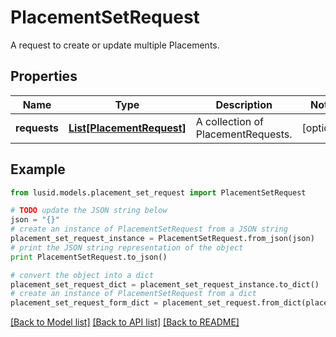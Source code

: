 # PlacementSetRequest

A request to create or update multiple Placements.

## Properties
Name | Type | Description | Notes
------------ | ------------- | ------------- | -------------
**requests** | [**List[PlacementRequest]**](PlacementRequest.md) | A collection of PlacementRequests. | [optional] 

## Example

```python
from lusid.models.placement_set_request import PlacementSetRequest

# TODO update the JSON string below
json = "{}"
# create an instance of PlacementSetRequest from a JSON string
placement_set_request_instance = PlacementSetRequest.from_json(json)
# print the JSON string representation of the object
print PlacementSetRequest.to_json()

# convert the object into a dict
placement_set_request_dict = placement_set_request_instance.to_dict()
# create an instance of PlacementSetRequest from a dict
placement_set_request_form_dict = placement_set_request.from_dict(placement_set_request_dict)
```
[[Back to Model list]](../README.md#documentation-for-models) [[Back to API list]](../README.md#documentation-for-api-endpoints) [[Back to README]](../README.md)


